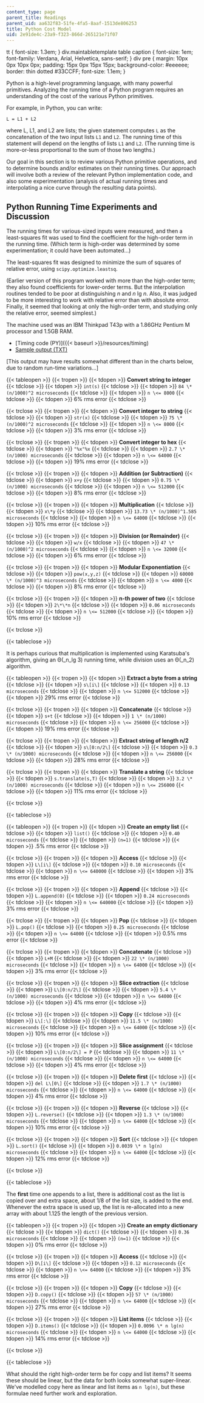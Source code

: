 ```yaml
---
content_type: page
parent_title: Readings
parent_uid: aa632f83-51fe-4fa5-8aaf-1513de806253
title: Python Cost Model
uid: 2e91de4c-23a9-f323-866d-265121e71f07
---
```


tt { font-size: 1.3em; } div.maintabletemplate table caption { font-size: 1em; font-family: Verdana, Arial, Helvetica, sans-serif; } div pre { margin: 10px 0px 10px 0px; padding: 15px 0px 15px 15px; background-color: #eeeeee; border: thin dotted #33CCFF; font-size: 1.1em; }

Python is a high-level programming language, with many powerful primitives. Analyzing the running time of a Python program requires an understanding of the cost of the various Python primitives.

For example, in Python, you can write:

    L = L1 + L2

where L, L1, and L2 are lists; the given statement computes `L` as the concatenation of the two input lists `L1` and `L2`. The running time of this statement will depend on the lengths of lists `L1` and `L2`. (The running time is more-or-less proportional to the sum of those two lengths.)

Our goal in this section is to review various Python primitive operations, and to determine bounds and/or estimates on their running times. Our approach will involve both a review of the relevant Python implementation code, and also some experimentation (analysis of actual running times and interpolating a nice curve through the resulting data points).

Python Running Time Experiments and Discussion
----------------------------------------------

The running times for various-sized inputs were measured, and then a least-squares fit was used to find the coefficient for the high-order term in the running time. (Which term is high-order was determined by some experimentation; it could have been automated...)

The least-squares fit was designed to minimize the sum of squares of relative error, using `scipy.optimize.leastsq`.

(Earlier version of this program worked with more than the high-order term; they also found coefficients for lower-order terms. But the interpolation routines tended to be poor at distinguishing _n_ and _n_ lg _n_. Also, it was judged to be more interesting to work with relative error than with absolute error. Finally, it seemed that looking at only the high-order term, and studying only the relative error, seemed simplest.)

The machine used was an IBM Thinkpad T43p with a 1.86GHz Pentium M processor and 1.5GB RAM.

*   [Timing code (PY)]({{< baseurl >}}/resources/timing)
*   [Sample output (TXT)](./resolveuid/5b1e2569373c58a4e6bd0dd1112a9ba7)

\[This output may have results somewhat different than in the charts below, due to random run-time variations...\]

{{< tableopen >}}
{{< tropen >}}
{{< tdopen >}}
**Convert string to integer**
{{< tdclose >}}
{{< tdopen >}}
`int(s)`
{{< tdclose >}}
{{< tdopen >}}
`84 \* (n/1000)^2 microseconds`
{{< tdclose >}}
{{< tdopen >}}
`n \<= 8000`
{{< tdclose >}}
{{< tdopen >}}
6% rms error
{{< tdclose >}}

{{< trclose >}}
{{< tropen >}}
{{< tdopen >}}
**Convert integer to string**
{{< tdclose >}}
{{< tdopen >}}
`str(x)`
{{< tdclose >}}
{{< tdopen >}}
`75 \* (n/1000)^2 microseconds`
{{< tdclose >}}
{{< tdopen >}}
`n \<= 8000`
{{< tdclose >}}
{{< tdopen >}}
3% rms error
{{< tdclose >}}

{{< trclose >}}
{{< tropen >}}
{{< tdopen >}}
**Convert integer to hex**
{{< tdclose >}}
{{< tdopen >}}
`"%x"%x`
{{< tdclose >}}
{{< tdopen >}}
`2.7 \* (n/1000) microseconds`
{{< tdclose >}}
{{< tdopen >}}
`n \<= 64000`
{{< tdclose >}}
{{< tdopen >}}
19% rms error
{{< tdclose >}}

{{< trclose >}}
{{< tropen >}}
{{< tdopen >}}
**Addition (or Subtraction)**
{{< tdclose >}}
{{< tdopen >}}
`x+y`
{{< tdclose >}}
{{< tdopen >}}
`0.75 \* (n/1000) microseconds`
{{< tdclose >}}
{{< tdopen >}}
`n \<= 512000`
{{< tdclose >}}
{{< tdopen >}}
8% rms error
{{< tdclose >}}

{{< trclose >}}
{{< tropen >}}
{{< tdopen >}}
**Multiplication**
{{< tdclose >}}
{{< tdopen >}}
`x\*y`
{{< tdclose >}}
{{< tdopen >}}
`13.73 \* (n/1000)^1.585 microseconds`
{{< tdclose >}}
{{< tdopen >}}
`n \<= 64000`
{{< tdclose >}}
{{< tdopen >}}
10% rms error
{{< tdclose >}}

{{< trclose >}}
{{< tropen >}}
{{< tdopen >}}
**Division (or Remainder)**
{{< tdclose >}}
{{< tdopen >}}
`w/x`
{{< tdclose >}}
{{< tdopen >}}
`47 \* (n/1000)^2 microseconds`
{{< tdclose >}}
{{< tdopen >}}
`n \<= 32000`
{{< tdclose >}}
{{< tdopen >}}
6% rms error
{{< tdclose >}}

{{< trclose >}}
{{< tropen >}}
{{< tdopen >}}
**Modular Exponentiation**
{{< tdclose >}}
{{< tdopen >}}
`pow(x,y,z)`
{{< tdclose >}}
{{< tdopen >}}
`60000 \* (n/1000)^3 microseconds`
{{< tdclose >}}
{{< tdopen >}}
`n \<= 4000`
{{< tdclose >}}
{{< tdopen >}}
8% rms error
{{< tdclose >}}

{{< trclose >}}
{{< tropen >}}
{{< tdopen >}}
**n-th power of two**
{{< tdclose >}}
{{< tdopen >}}
`2\*\*n`
{{< tdclose >}}
{{< tdopen >}}
`0.06 microseconds`
{{< tdclose >}}
{{< tdopen >}}
`n \<= 512000`
{{< tdclose >}}
{{< tdopen >}}
10% rms error
{{< tdclose >}}

{{< trclose >}}

{{< tableclose >}}

It is perhaps curious that multiplication is implemented using Karatsuba's algorithm, giving an Θ(_n_lg 3) running time, while division uses an Θ(_n_2) algorithm.

{{< tableopen >}}
{{< tropen >}}
{{< tdopen >}}
**Extract a byte from a string**
{{< tdclose >}}
{{< tdopen >}}
`s\[i\]`
{{< tdclose >}}
{{< tdopen >}}
`0.13 microseconds`
{{< tdclose >}}
{{< tdopen >}}
`n \<= 512000`
{{< tdclose >}}
{{< tdopen >}}
29% rms error
{{< tdclose >}}

{{< trclose >}}
{{< tropen >}}
{{< tdopen >}}
**Concatenate**
{{< tdclose >}}
{{< tdopen >}}
`s+t`
{{< tdclose >}}
{{< tdopen >}}
`1 \* (n/1000) microseconds`
{{< tdclose >}}
{{< tdopen >}}
`n \<= 256000`
{{< tdclose >}}
{{< tdopen >}}
19% rms error
{{< tdclose >}}

{{< trclose >}}
{{< tropen >}}
{{< tdopen >}}
**Extract string of length n/2**
{{< tdclose >}}
{{< tdopen >}}
`s\[0:n/2\]`
{{< tdclose >}}
{{< tdopen >}}
`0.3 \* (n/1000) microseconds`
{{< tdclose >}}
{{< tdopen >}}
`n \<= 256000`
{{< tdclose >}}
{{< tdopen >}}
28% rms error
{{< tdclose >}}

{{< trclose >}}
{{< tropen >}}
{{< tdopen >}}
**Translate a string**
{{< tdclose >}}
{{< tdopen >}}
`s.translate(s,T)`
{{< tdclose >}}
{{< tdopen >}}
`3.2 \* (n/1000) microseconds`
{{< tdclose >}}
{{< tdopen >}}
`n \<= 256000`
{{< tdclose >}}
{{< tdopen >}}
11% rms error
{{< tdclose >}}

{{< trclose >}}

{{< tableclose >}}

{{< tableopen >}}
{{< tropen >}}
{{< tdopen >}}
**Create an empty list**
{{< tdclose >}}
{{< tdopen >}}
`list()`
{{< tdclose >}}
{{< tdopen >}}
`0.40 microseconds`
{{< tdclose >}}
{{< tdopen >}}
`(n=1)`
{{< tdclose >}}
{{< tdopen >}}
.5% rms error
{{< tdclose >}}

{{< trclose >}}
{{< tropen >}}
{{< tdopen >}}
**Access**
{{< tdclose >}}
{{< tdopen >}}
`L\[i\]`
{{< tdclose >}}
{{< tdopen >}}
`0.10 microseconds`
{{< tdclose >}}
{{< tdopen >}}
`n \<= 640000`
{{< tdclose >}}
{{< tdopen >}}
3% rms error
{{< tdclose >}}

{{< trclose >}}
{{< tropen >}}
{{< tdopen >}}
**Append**
{{< tdclose >}}
{{< tdopen >}}
`L.append(0)`
{{< tdclose >}}
{{< tdopen >}}
`0.24 microseconds`
{{< tdclose >}}
{{< tdopen >}}
`n \<= 640000`
{{< tdclose >}}
{{< tdopen >}}
3% rms error
{{< tdclose >}}

{{< trclose >}}
{{< tropen >}}
{{< tdopen >}}
**Pop**
{{< tdclose >}}
{{< tdopen >}}
`L.pop()`
{{< tdclose >}}
{{< tdopen >}}
`0.25 microseconds`
{{< tdclose >}}
{{< tdopen >}}
`n \<= 64000`
{{< tdclose >}}
{{< tdopen >}}
0.5% rms error
{{< tdclose >}}

{{< trclose >}}
{{< tropen >}}
{{< tdopen >}}
**Concatenate**
{{< tdclose >}}
{{< tdopen >}}
`L+M`
{{< tdclose >}}
{{< tdopen >}}
`22 \* (n/1000) microseconds`
{{< tdclose >}}
{{< tdopen >}}
`n \<= 64000`
{{< tdclose >}}
{{< tdopen >}}
3% rms error
{{< tdclose >}}

{{< trclose >}}
{{< tropen >}}
{{< tdopen >}}
**Slice extraction**
{{< tdclose >}}
{{< tdopen >}}
`L\[0:n/2\]`
{{< tdclose >}}
{{< tdopen >}}
`5.4 \* (n/1000) microseconds`
{{< tdclose >}}
{{< tdopen >}}
`n \<= 64000`
{{< tdclose >}}
{{< tdopen >}}
4% rms error
{{< tdclose >}}

{{< trclose >}}
{{< tropen >}}
{{< tdopen >}}
**Copy**
{{< tdclose >}}
{{< tdopen >}}
`L\[:\]`
{{< tdclose >}}
{{< tdopen >}}
`11.5 \* (n/1000) microseconds`
{{< tdclose >}}
{{< tdopen >}}
`n \<= 64000`
{{< tdclose >}}
{{< tdopen >}}
10% rms error
{{< tdclose >}}

{{< trclose >}}
{{< tropen >}}
{{< tdopen >}}
**Slice assignment**
{{< tdclose >}}
{{< tdopen >}}
`L\[0:n/2\] = P`
{{< tdclose >}}
{{< tdopen >}}
`11 \* (n/1000) microseconds`
{{< tdclose >}}
{{< tdopen >}}
`n \<= 64000`
{{< tdclose >}}
{{< tdopen >}}
4% rms error
{{< tdclose >}}

{{< trclose >}}
{{< tropen >}}
{{< tdopen >}}
**Delete first**
{{< tdclose >}}
{{< tdopen >}}
`del L\[0\]`
{{< tdclose >}}
{{< tdopen >}}
`1.7 \* (n/1000) microseconds`
{{< tdclose >}}
{{< tdopen >}}
`n \<= 64000`
{{< tdclose >}}
{{< tdopen >}}
4% rms error
{{< tdclose >}}

{{< trclose >}}
{{< tropen >}}
{{< tdopen >}}
**Reverse**
{{< tdclose >}}
{{< tdopen >}}
`L.reverse()`
{{< tdclose >}}
{{< tdopen >}}
`1.3 \* (n/1000) microseconds`
{{< tdclose >}}
{{< tdopen >}}
`n \<= 64000`
{{< tdclose >}}
{{< tdopen >}}
10% rms error
{{< tdclose >}}

{{< trclose >}}
{{< tropen >}}
{{< tdopen >}}
**Sort**
{{< tdclose >}}
{{< tdopen >}}
`L.sort()`
{{< tdclose >}}
{{< tdopen >}}
`0.0039 \* n lg(n) microseconds`
{{< tdclose >}}
{{< tdopen >}}
`n \<= 64000`
{{< tdclose >}}
{{< tdopen >}}
12% rms error
{{< tdclose >}}

{{< trclose >}}

{{< tableclose >}}

The **first** time one appends to a list, there is additional cost as the list is copied over and extra space, about 1/8 of the list size, is added to the end. Whenever the extra space is used up, the list is re-allocated into a new array with about 1.125 the length of the previous version.

{{< tableopen >}}
{{< tropen >}}
{{< tdopen >}}
**Create an empty dictionary**
{{< tdclose >}}
{{< tdopen >}}
`dict()`
{{< tdclose >}}
{{< tdopen >}}
`0.36 microseconds`
{{< tdclose >}}
{{< tdopen >}}
`(n=1)`
{{< tdclose >}}
{{< tdopen >}}
0% rms error
{{< tdclose >}}

{{< trclose >}}
{{< tropen >}}
{{< tdopen >}}
**Access**
{{< tdclose >}}
{{< tdopen >}}
`D\[i\]`
{{< tdclose >}}
{{< tdopen >}}
`0.12 microseconds`
{{< tdclose >}}
{{< tdopen >}}
`n \<= 64000`
{{< tdclose >}}
{{< tdopen >}}
3% rms error
{{< tdclose >}}

{{< trclose >}}
{{< tropen >}}
{{< tdopen >}}
**Copy**
{{< tdclose >}}
{{< tdopen >}}
`D.copy()`
{{< tdclose >}}
{{< tdopen >}}
`57 \* (n/1000) microseconds`
{{< tdclose >}}
{{< tdopen >}}
`n \<= 64000`
{{< tdclose >}}
{{< tdopen >}}
27% rms error
{{< tdclose >}}

{{< trclose >}}
{{< tropen >}}
{{< tdopen >}}
**List items**
{{< tdclose >}}
{{< tdopen >}}
`D.items()`
{{< tdclose >}}
{{< tdopen >}}
`0.0096 \* n lg(n) microseconds`
{{< tdclose >}}
{{< tdopen >}}
`n \<= 64000`
{{< tdclose >}}
{{< tdopen >}}
14% rms error
{{< tdclose >}}

{{< trclose >}}

{{< tableclose >}}

What should the right high-order term be for copy and list items? It seems these should be linear, but the data for both looks somewhat super-linear. We've modelled copy here as linear and list items as `n lg(n)`, but these formulae need further work and exploration.